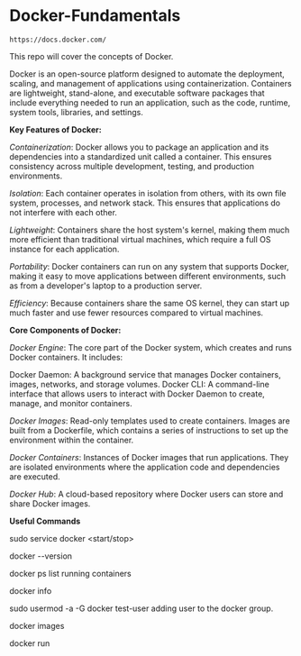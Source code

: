 # Docker-Fundamentals

`https://docs.docker.com/`

This repo will cover the concepts of Docker.

Docker is an open-source platform designed to automate the deployment, scaling, and management of applications using containerization. Containers are lightweight, stand-alone, and executable software packages that include everything needed to run an application, such as the code, runtime, system tools, libraries, and settings.

**Key Features of Docker:**

_Containerization_: Docker allows you to package an application and its dependencies into a standardized unit called a container. This ensures consistency across multiple development, testing, and production environments.

_Isolation_: Each container operates in isolation from others, with its own file system, processes, and network stack. This ensures that applications do not interfere with each other.

_Lightweight_: Containers share the host system's kernel, making them much more efficient than traditional virtual machines, which require a full OS instance for each application.

_Portability_: Docker containers can run on any system that supports Docker, making it easy to move applications between different environments, such as from a developer's laptop to a production server.

_Efficiency_: Because containers share the same OS kernel, they can start up much faster and use fewer resources compared to virtual machines.

**Core Components of Docker:**

_Docker Engine_: The core part of the Docker system, which creates and runs Docker containers. It includes:

  Docker Daemon: A background service that manages Docker containers, images, networks, and storage volumes.
  Docker CLI: A command-line interface that allows users to interact with Docker Daemon to create, manage, and monitor containers.

_Docker Images_: Read-only templates used to create containers. Images are built from a Dockerfile, which contains a series of instructions to set up the environment within the container.

_Docker Containers_: Instances of Docker images that run applications. They are isolated environments where the application code and dependencies are executed.

_Docker Hub_: A cloud-based repository where Docker users can store and share Docker images.

**Useful Commands**

sudo service docker <start/stop>

docker --version

docker ps    list running containers

docker info

sudo usermod -a -G docker test-user adding user to the docker group.

docker images

docker run <image-name>

